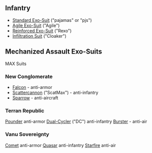## Infantry

- [Standard Exo-Suit](Standard_Exo.$1.md "wikilink") ("pajamas" or
  "pjs")
- [Agile Exo-Suit](Agile_Exo.$1.md "wikilink") ("Agile")
- [Reinforced Exo-Suit](Reinforced_Exo.$1.md "wikilink") ("Rexo")
- [Infiltration Suit](Infiltration_Suit.md "wikilink") ("Cloaker")

## Mechanized Assault Exo-Suits

MAX Suits

### New Conglomerate

- [Falcon](Falcon.md "wikilink") - anti-armor
- [Scattercannon](Scattercannon.md "wikilink") ("ScatMax") -
  anti-infantry
- [Sparrow](Sparrow.md "wikilink") - anti-aircraft

### Terran Republic

[Pounder](Pounder.md "wikilink") anti-armor
[Dual-Cycler](Dual.$1.md "wikilink") ("DC") anti-infantry
[Burster](Burster.md "wikilink") - anti-air

### Vanu Sovereignty

[Comet](Comet.md "wikilink") anti-armor [Quasar](Quasar.md "wikilink")
anti-infantry [Starfire](Starfire.md "wikilink") anti-air
